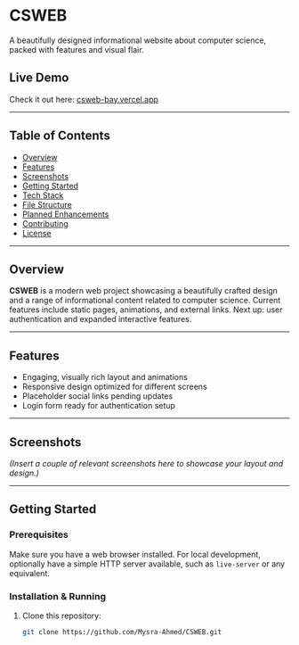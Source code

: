 # CSWEB

A beautifully designed informational website about computer science, packed with features and visual flair.

##  Live Demo
Check it out here: [csweb-bay.vercel.app](https://csweb-bay.vercel.app)

---

##  Table of Contents
- [Overview](#overview)
- [Features](#features)
- [Screenshots](#screenshots)
- [Getting Started](#getting-started)
- [Tech Stack](#tech-stack)
- [File Structure](#file-structure)
- [Planned Enhancements](#planned-enhancements)
- [Contributing](#contributing)
- [License](#license)

---

## Overview
**CSWEB** is a modern web project showcasing a beautifully crafted design and a range of informational content related to computer science. Current features include static pages, animations, and external links. Next up: user authentication and expanded interactive features.

---

## Features
- Engaging, visually rich layout and animations  
- Responsive design optimized for different screens  
- Placeholder social links pending updates  
- Login form ready for authentication setup  

---

## Screenshots
*(Insert a couple of relevant screenshots here to showcase your layout and design.)*

---

## Getting Started

### Prerequisites
Make sure you have a web browser installed. For local development, optionally have a simple HTTP server available, such as `live-server` or any equivalent.

### Installation & Running
1. Clone this repository:
   ```bash
   git clone https://github.com/Mysra-Ahmed/CSWEB.git
